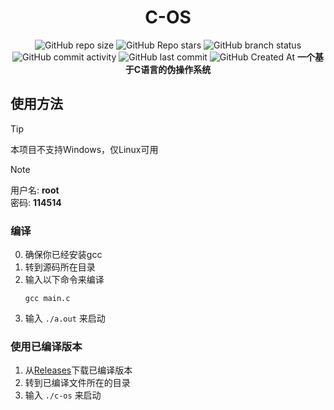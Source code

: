 <div align="center">

# C-OS
![GitHub repo size](https://img.shields.io/github/repo-size/Meltide/c-os)
![GitHub Repo stars](https://img.shields.io/github/stars/Meltide/c-os?style=flat)
![GitHub branch status](https://img.shields.io/github/checks-status/Meltide/c-os/main)
![GitHub commit activity](https://img.shields.io/github/commit-activity/t/Meltide/c-os)
![GitHub last commit](https://img.shields.io/github/last-commit/Meltide/c-os)
![GitHub Created At](https://img.shields.io/github/created-at/Meltide/c-os) 
**一个基于C语言的伪操作系统**

</div>

## 使用方法
> [!TIP]
> 本项目不支持Windows，仅Linux可用

> [!NOTE]
> 用户名: **root**<br>密码: **114514**
### 编译
0. 确保你已经安装gcc
1. 转到源码所在目录
2. 输入以下命令来编译
   ```
   gcc main.c
   ```
3. 输入 `./a.out` 来启动
### 使用已编译版本
1. 从[Releases](https://github.com/Meltide/c-os/release)下载已编译版本
2. 转到已编译文件所在的目录
3. 输入 `./c-os` 来启动
